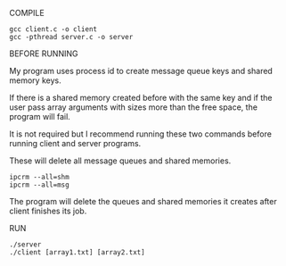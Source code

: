 COMPILE

	gcc client.c -o client
	gcc -pthread server.c -o server
	
	
BEFORE RUNNING

My program uses process id to create message queue keys and shared memory keys.

If there is a shared memory created before with the same key and if the user pass array arguments with sizes more than the free space, the program will fail.

It is not required but I recommend running these two commands before running client and server programs.

These will delete all message queues and shared memories.

	ipcrm --all=shm
	ipcrm --all=msg
	
The program will delete the queues and shared memories it creates after client finishes its job.
	

RUN

	./server
	./client [array1.txt] [array2.txt]

